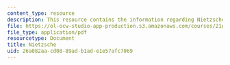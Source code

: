 ```yaml
---
content_type: resource
description: This resource contains the information regarding Nietzsche.
file: https://ol-ocw-studio-app-production.s3.amazonaws.com/courses/21g-017-germany-and-its-european-context-fall-2002/26a082aacd0889adb1ade1e57afc7069_MIT21G_017F02_lec_5.pdf
file_type: application/pdf
resourcetype: Document
title: Nietzsche
uid: 26a082aa-cd08-89ad-b1ad-e1e57afc7069
---
```

